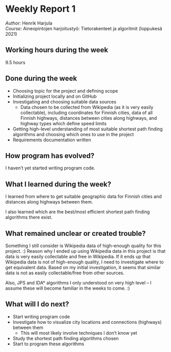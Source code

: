 # Weekly Report 1
*Author:* Henrik Harjula  
*Course:* Aineopintojen harjoitustyö: Tietorakenteet ja algoritmit (loppukesä 2021)  

## Working hours during the week
9.5 hours

## Done during the week
- Choosing topic for the project and defining scope
- Initializing project locally and on GitHub
- Investigating and choosing suitable data sources
    - Data chosen to be collected from Wikipedia (as it is very easily collectable), including coordinates for Finnish cities, data of all Finnish highways, distances between cities along highways, and highway types which define speed limits
- Getting high-level understanding of most suitable shortest path finding algorithms and choosing which ones to use in the project
- Requirements documentation written

## How program has evolved?
I haven’t yet started writing program code.

## What I learned during the week?
I learned from where to get suitable geographic data for Finnish cities and distances along highways between them.
  
I also learned which are the best/most efficient shortest path finding algorithms there exist.

## What remained unclear or created trouble?
Something I still consider is Wikipedia data of high-enough quality for this project. :)
Reason why I ended up using Wikipedia data in this project is that data is very easily collectable and free in Wikipedia. If it ends up that Wikipedia data is not of high-enough quality, I need to investigate where to get equivalent data. Based on my initial investigation, it seems that similar data is not as easily collectable/free from other sources.
  
Also, JPS and IDA* algorithms I only understood on very high level – I assume these will become familiar in the weeks to come. :)

## What will I do next?
- Start writing program code
- Investigate how to visualize city locations and connections (highways) between them
    - This will most likely involve techniques I don’t know yet
- Study the shortest path finding algorithms chosen
- Start to program these algorithms
